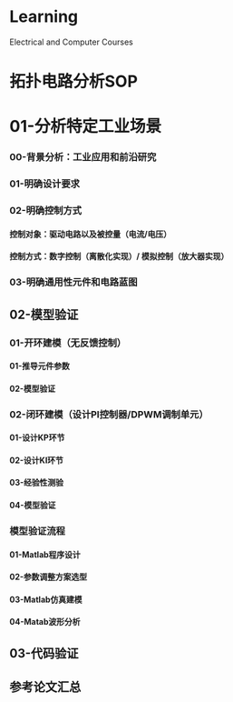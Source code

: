 # Learning
Electrical and Computer Courses
# **拓扑电路分析SOP**
# 01-分析特定工业场景 
### 00-背景分析：工业应用和前沿研究 
### 01-明确设计要求 
### 02-明确控制方式 
#### 控制对象：驱动电路以及被控量（电流/电压）
#### 控制方式：数字控制（离散化实现）/ 模拟控制（放大器实现）
### 03-明确通用性元件和电路蓝图
## 02-模型验证
### 01-开环建模（无反馈控制）
#### 01-推导元件参数
#### 02-模型验证 
### 02-闭环建模（设计PI控制器/DPWM调制单元）
#### 01-设计KP环节
#### 02-设计KI环节
#### 03-经验性测验
#### 04-模型验证
### 模型验证流程
#### 01-Matlab程序设计
#### 02-参数调整方案选型
#### 03-Matlab仿真建模
#### 04-Matab波形分析
## 03-代码验证
## 参考论文汇总
